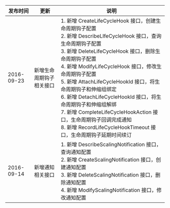 | 发布时间 | 更新 | 说明| 
|---------|----------------|---------|
|2016-09-23 | 新增生命周期钩子相关接口|1. 新增 CreateLifeCycleHook 接口，创建生命周期钩子配置<br>2. 新增 DescribeLIfeCycleHook 接口，查询生命周期钩子配置<br>3. 新增 DeleteLifeCycleHook 接口，删除生命周期钩子配置<br>4. 新增 ModifyLifeCycleHook 接口，修改生命周期钩子配置<br>5. 新增 AttachLifeCycleHookId 接口，将生命周期钩子和伸缩组绑定<br>6. 新增 DetachLifeCycleHookId 接口，将生命周期钩子和伸缩组解绑<br>7. 新增 CompleteLifeCycleHookAction 接口，生命周期钩子回调完成通知<br>8. 新增 RecordLifeCycleHookTimeout 接口，生命周期钩子延期时间续订 |
| 2016-09-14  | 新增通知相关接口|1. 新增 DescribeScalingNotification 接口，查询通知配置<br>2. 新增 CreateScalingNotification 接口，创建通知配置<br>3. 新增 DeleteScalingNotification 接口，删除通知配置<br>4. 新增 ModifyScalingNotification 接口，修改通知配置|
